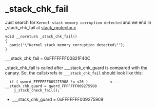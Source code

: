 # _stack_chk_fail

Just search for `Kernel stack memory corruption detected` and we end in _stack_chk_fail at [stack_protector.c](https://github.com/apple/darwin-xnu/blob/master/libkern/stack_protector.c#L35])

~~~
void __noreturn _stack_chk_fail()
{
  panic("\"Kernel stack memory corruption detected\"");
}
~~~

___stack_chk_fail = 0xFFFFFFF00821F40C

_stack_chk_fail is called after ___stack_chk_guard is compared with the canary.
So, the calls/xrefs to `___stack_chk_fail` should look like this:

~~~
  if ( qword_FFFFFFF009275908 != v26 )          <----- __stack_chk_guard = qword_FFFFFFF009275908
    j_stack_check_fail();
~~~

- ___stack_chk_guard = 0xFFFFFFF009275908